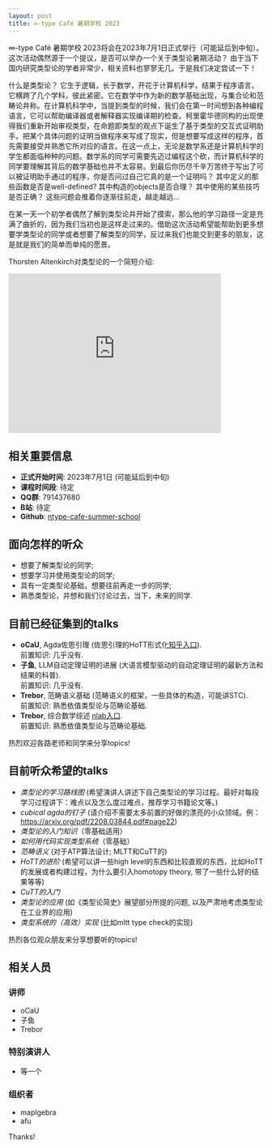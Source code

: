 ```yaml
---
layout: post
title: ∞-type Café 暑期学校 2023
---
```


∞-type Café 暑期学校 2023将会在2023年7月1日正式举行（可能延后到中旬）。这次活动偶然源于一个提议，是否可以举办一个关于类型论暑期活动？ 由于当下国内研究类型论的学者非常少，相关资料也寥寥无几。于是我们决定尝试一下！

什么是类型论？ 它生于逻辑，长于数学，开花于计算机科学，结果于程序语言。它横跨了几个学科，彼此紧密。它在数学中作为新的数学基础出现，与集合论和范畴论并称。在计算机科学中，当提到类型的时候，我们会在第一时间想到各种编程语言，它可以帮助编译器或者解释器实现编译期的检查。柯里霍华德同构的出现使得我们重新开始审视类型，在命题即类型的观点下诞生了基于类型的交互式证明助手。把某个具体问题的证明当做程序来写成了现实，但是想要写成这样的程序，首先需要接受并熟悉它所对应的语言。在这一点上，无论是数学系还是计算机科学的学生都面临种种的问题。数学系的同学可需要先迈过编程这个砍，而计算机科学的同学要理解其背后的数学基础也并不太容易。到最后你历尽千辛万苦终于写出了可以被证明助手通过的程序，你是否问过自己它真的是一个证明吗？ 其中定义的那些函数是否是well-defined? 其中构造的objects是否合理？ 其中使用的某些技巧是否正确？ 这些问题会推着你逐渐往前走，越走越远...

在某一天一个初学者偶然了解到类型论并开始了摸索，那么他的学习路径一定是充满了曲折的，因为我们当初也是这样走过来的。借助这次活动希望能帮助到更多想要学类型论的同学或者想要了解类型的同学，反过来我们也能交到更多的朋友，这是就是我们的简单而单纯的愿景。 

Thorsten Altenkirch对类型论的一个简短介绍:
<iframe width="420" height="315" src="https://player.bilibili.com/player.html?aid=229312966&bvid=BV1o8411f7Xt&cid=1150574396&page=1" frameborder="0" allowfullscreen></iframe>

## 相关重要信息

* **正式开始时间**: 2023年7月1日 (可能延后到中旬)
* **课程时间段**: 待定
* **QQ群**: 791437680
* **B站**: 待定
* **Github**: [ntype-cafe-summer-school](https://github.com/m4p1e/ntype-cafe-summer-school)

## 面向怎样的听众
* 想要了解类型论的同学;
* 想要学习并使用类型论的同学;
* 具有一定类型论基础，想要往前再走一步的同学;
* 熟悉类型论，并想和我们讨论过去，当下，未来的同学.


## 目前已经征集到的talks

* **oCaU**, Agda佐恩引理 (佐恩引理的HoTT形式化[知乎入口](https://zhuanlan.zhihu.com/p/629641633)).<br>
前置知识: 几乎没有.
* **子鱼**, LLM自动定理证明的进展 (大语言模型驱动的自动定理证明的最新方法和结果的科普).<br>
前置知识: 几乎没有.
* **Trebor**, 范畴语义基础 (范畴语义的框架，一些具体的构造，可能讲STC).<br>
前置知识: 熟悉依值类型论与范畴论基础.
* **Trebor**, 综合数学综述 [nlab入口](https://ncatlab.org/nlab/show/synthetic+mathematics).<br>
前置知识: 熟悉依值类型论与范畴论基础.

热烈欢迎各路老师和同学来分享topics!

## 目前听众希望的talks
* *类型论的学习路线图* (希望演讲人讲述下自己类型论的学习过程。最好对每段学习过程讲下：难点以及怎么度过难点，推荐学习书籍论文等。)
* *cubical agda的钉子* (请介绍不需要太多前置的好做的漂亮的小众领域。例：https://arxiv.org/pdf/2208.03844.pdf#page22)
* *类型论的入门知识*（零基础适用）
* *如何用代码实现类型系统*（零基础）
* *范畴语义* (对于ATP算法设计; MLTT和CuTT的)
* *HoTT的进阶* (希望可以讲一些high level的东西和比较直观的东西，比如HoTT的发展或者构建过程，为什么要引入homotopy theory,  带了一些什么好的结果等等)
* *CuTT的入门*
* *类型论的应用* (如《类型论简史》展望部分所提的问题, 以及严肃地考虑类型论在工业界的应用)
* *类型系统的（高效）实现* (比如mltt type check的实现)

热烈各位观众朋友来分享想要听的topics!

## 相关人员
### 讲师
* oCaU
* 子鱼
* Trebor

### 特别演讲人
* 等一个

### 组织者

* maplgebra
* afu

Thanks!
